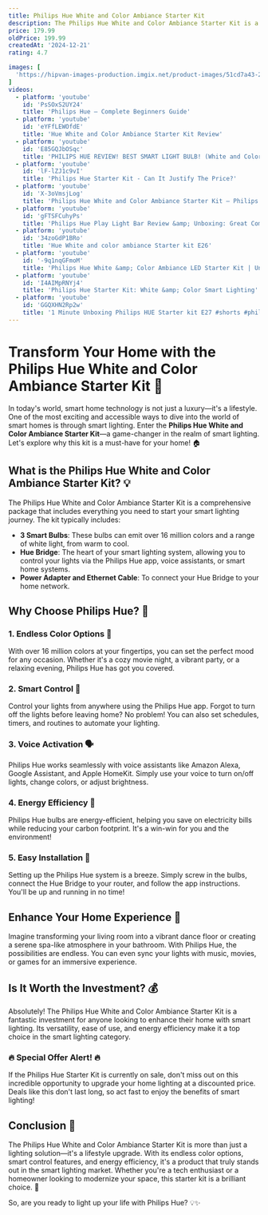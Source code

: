 ```yaml
---
title: Philips Hue White and Color Ambiance Starter Kit
description: The Philips Hue White and Color Ambiance Starter Kit is a smart lighting system that allows users to customize their home lighting experience. The kit typically includes smart LED bulbs and a Hue Bridge, which connects to your home Wi-Fi network. With the ability to choose from millions of colors and various shades of white light, users can create personalized lighting scenes to suit different moods and occasions. The system is compatible with voice assistants like Amazon Alexa, Google Assistant, and Apple HomeKit, enabling convenient voice control. Additionally, the Philips Hue app offers scheduling, remote control, and integration with other smart home devices for a seamless and dynamic lighting experience.
price: 179.99
oldPrice: 199.99
createdAt: '2024-12-21'
rating: 4.7

images: [
  'https://hipvan-images-production.imgix.net/product-images/51cd7a43-250c-4c21-b082-c04ff0ad5c93/Philips-Electronics--Philips-Hue-White-Ambiance-Starter-Kit-E27-_Bluetooth_-7.png?auto=format,compress&fm=jpg&cs=srgb&ar=1:1&bg=fff&fit=fill&w=650&ixlib=react-9.5.4', 'https://images-na.ssl-images-amazon.com/images/S/mediaservice.woot.com/7c21e78b-7b1f-4644-803f-7a4e739e4290._SX300_.png', 'https://m.media-amazon.com/images/I/31iJFWDOy2S.jpg', 'https://images.thdstatic.com/productImages/5eb17659-fea7-47b0-ac2a-4f0c50f80e04/svn/philips-hue-led-light-bulbs-548487-64_300.jpg', 'https://www.voltio.cz/4753-large_default/philips-hue-white-95w-e27-small-starter-kit.jpg', 'https://www.eros.ae/media/catalog/product/cache/4d25cc2d7db4bdfe410479ebb1f61f20/6/1/61zfq2xsnwl._ac_sl1500__1_.webp', 'https://snpi.dell.com/snp/images/products/large/en-us~AC013488/AC013488.jpg', 'https://images.thdstatic.com/productImages/9e6d8729-0612-4188-8fc7-9411af5d62a7/svn/philips-hue-led-light-bulbs-562990-64_600.jpg', 'https://www.kroger.com/product/images/large/back/0004667745528', 'https://geardiary.com/wp-content/uploads/2020/09/IMG_0534.jpg', 'https://m.media-amazon.com/images/I/714NZFgUXsL._AC_UF350,350_QL80_.jpg', 'https://geardiary.com/wp-content/uploads/2020/09/IMG_0531-650x488.jpg', 'https://duet-cdn.vox-cdn.com/thumbor/0x0:5616x3744/2400x1600/filters:focal(2808x1872:2809x1873):format(webp)/cdn.vox-cdn.com/uploads/chorus_asset/file/4124096/D2-Heart-of-your-Hue-system-square-2.0.jpg', 'https://avatars.mds.yandex.net/get-mpic/2017233/img_id8297602867884785389.jpeg/orig', 'https://delight.com.sg/cdn/shop/products/philips-hue-white-and-colour-ambiance-starter-gen-38718696728802delight-optoelectronics-pte-ltd-621186.jpg?v=1691654260&width=1445', 'https://smarthomeafrica.co.za/wp-content/uploads/2021/07/philips-Hue-W-C-A-2-BulbsBridge-Smart-button-b22.jpg', 'https://img.myshopline.com/image/store/1691984092211/philips-huewca-starterkit-87195-11.png?w=800&h=800', 'https://5.imimg.com/data5/SELLER/Default/2022/12/RO/ZJ/XA/6845352/103-500x500.png', 'https://media.currys.biz/i/currysprod/10261218?$l-large$&fmt=auto', 'https://www.lucepiumolise.com/4237-thickbox_default/philips-101807600-hue-bianco-and-color-ambiance-starter-kit-e27.jpg', 'https://assets.products-live.ao.com/Images/2a96f275-b2ee-4c94-b285-02bfba9dae91/1280x1280/929002489703_Philips_SmartBulbs_05.jpg', 'https://smartify.in/wp-content/uploads/2019/01/Philips_HUE_White___Colour_Ambiance_SK_GU10_Catalogue_photo_1.png', 'https://cdn.hashnode.com/res/hashnode/image/upload/v1661774966123/A0sCFNupN.jpg?auto=compress,format&format=webp', 'https://i.ebayimg.com/images/g/sdoAAOSwIhFf6c5H/s-l640.jpg', 'https://i0.wp.com/astral.com.mt/wp-content/uploads/2022/08/Gu10-starter-kit-4.jpg?fit=1000,1000&ssl=1', 'https://i.ytimg.com/vi/XT6Nuci-sGs/maxresdefault.jpg', 'https://www.adorama.com/images/Large/PH1746330V7.jpg', 'https://static.chollometro.com/thread_groups/content/SPE39/411.jpg', 'https://lookaside.fbsbx.com/lookaside/crawler/media/?media_id=1822731287858747', 'https://www.philips-hue.com/en-us/products/smart-light-starter-kits/_jcr_content/root/responsivegrid/section_component/responsivegrid/story_banner_compone.signifyimg.82.300.jpeg/1731401990241.jpeg', 'https://eu-cdn.nanoleaf.me/assets/img/products/essentials/owl/matter/bulbs/a60-b22/1pk/4-essentials-matter-bulb-b22-single@1x.jpg', 'https://www.smarthomeoutlet.ca/wp-content/uploads/2024/10/hue-white-and-color-ambiance-lucca-outdoor-wall-light-1.jpg', 'https://i5.walmartimages.com/asr/9b4c8114-054e-4fdd-a385-529cf958d58a.8cbade992d582c5ac2f4ebc57f884581.jpeg?odnHeight=2000&odnWidth=2000&odnBg=FFFFFF', 'https://technogadget77.ru/image/cache/catalog/Technogadget/umnyy-dom/komplekt-upravlyaemyh-umnyh-lampochek--router--vyklyuchatel-philips-hue-white-and-color-ambiance-starter-kit-gu10-2-600x600.jpg', 'https://cdn.lampenlicht.nl/m/catalog/product/0/1/7311_01878_1.jpg?profile=product_page_image_large', 'https://i03.hsncdn.com/is/image/HomeShoppingNetwork/rocs1200/philips-hue-4-pack-white-ambiance-a19-starter-kit-d-20240723152419793~8983621w_alt2.jpg', 'https://www.virginmegastore.ae/medias/833719-main.jpg?context=bWFzdGVyfHJvb3R8Njk4NTJ8aW1hZ2UvanBlZ3xhR0kzTDJnM01DOHhNREUyTmpBME5qUTFOemc0Tmk4NE16TTNNVGxmWDIxaGFXNHVhbkJufDA5ZWZiOTAyZGQxZmIxMGZkZmVjN2FmODE4ODVlMTZiZjMxYmUwNzAyNjY1ZWMxY2IyY2VlYzgyY2IwNWYxZmM', 'https://blog.bestbuy.ca/wp-content/uploads/2018/10/Philips-Hue-starter-kit-e1539645196151.jpg', 'https://lookaside.fbsbx.com/lookaside/crawler/media/?media_id=1285145052653046', 'https://down-sg.img.susercontent.com/file/sg-11134207-7rcdw-lrect2symwq2a7', 'https://readwrite.com/wp-content/uploads/2019/09/Screen-Shot-2019-09-05-at-9.27.51-AM-900x678.png', 'https://meethue.co/images/products/philips-hue-white-ambiance-starter-kit-a19.png', 'https://cf-images.dustin.eu/cdn-cgi/image/fit=contain,format=auto,quality=75,width=828,fit=contain/image/d2000010011191060/philips-hue-white-og-color-ambiance-starter-kit.jpeg', 'https://m.media-amazon.com/images/I/61ClgI804YS.jpg', 'https://i.pcmag.com/imagery/reviews/07qcFUcgHD38GWdmGsnzjAi-2..v1569469937.jpg', 'https://www.cosmolightingkensington.com/cdn/shop/products/philips-hue-a60-white-colour-b22-globe-929002468910-philips-hue-694101.jpg?v=1696917552&width=2048', 'https://i.ytimg.com/vi/ATTyCLtmOvM/hq720.jpg?sqp=-oaymwEhCK4FEIIDSFryq4qpAxMIARUAAAAAGAElAADIQj0AgKJD&rs=AOn4CLAudV0fotnGYtsVX3h6iTuTaEPB1w', 'https://static.chollometro.com/thread_groups/content/oVtlO/411.jpg', 'https://lw-cdn.com/images/C81C22EEE1F4/k_4f488174726f46c0a3e4012785fd4d2e;w_1600;h_1600;q_100/10033692.jpg', 'https://img.reuter.de/products/phi/570x570/phi-46677700_0.jpg', 'https://cdn.vox-cdn.com/thumbor/R-oj_iElyUta_itiYFfbjK0gLM8=/0x0:1500x1000/2400x3429/filters:focal(781x503:782x504)/cdn.vox-cdn.com/uploads/chorus_asset/file/24583110/Philips_Hue_Smart_Button_Starter_Kit_Press_Image.jpg', 'https://lookaside.fbsbx.com/lookaside/crawler/media/?media_id=1126922831703084', 'https://m.media-amazon.com/images/I/71aKQ5HxLfL._AC_UF894,1000_QL80_.jpg', 'https://media.cnn.com/api/v1/images/stellar/prod/220303143833-7-philips-hue-starter-kit-review-cnn-underscored.jpg?q=h_2778,w_4939,x_0,y_0', 'https://lookaside.fbsbx.com/lookaside/crawler/media/?media_id=1111170993535684', 'https://media.wired.com/photos/61faf007d0e55ccbebd52d86/master/w_320,c_limit/Gear-Philips-Smart-Bulbs-Kit-Amazon.jpg', 'https://external-preview.redd.it/Z3x8yUVw6LEpu92Kqo8umZgbWRDSnJuzABQ6rOqsFnI.jpg?width=640&crop=smart&auto=webp&s=5c28b311f32bf0dea83f52874ceed0676cbd9fff', 'https://media.johnlewiscontent.com/i/JohnLewis/240275458', 'https://53.fs1.hubspotusercontent-na1.net/hubfs/53/The 13 Best Smart Home Devices & Systems of 2019-2.png', 'https://www.voltio.cz/4761-home_default/philips-hue-white-ambiance-8w-e27-3-set-starter-kit.jpg', 'https://m.media-amazon.com/images/I/71IQZBStL8L.jpg', 'https://m.media-amazon.com/images/I/61Qke1cuQAL._AC_UF894,1000_QL80_.jpg', 'https://avatars.mds.yandex.net/get-mpic/12217350/2a0000018fc40cae72b702f772c28b068813/orig', 'https://cdn.lampenlicht.nl/m/catalog/product/0/1/8479_01878_10.jpg?profile=product_page_image_large', 'https://www.assets.signify.com/is/image/Signify/17091301nh_a1_?wid=500&qlt=82', 'https://www.philips-hue.com/content/dam/hue/philips-hue-lights-home-16-9.jpg', 'https://simply-leds.com.au/cdn/shop/products/image_e5a5ffb3-f779-49ee-b12c-214a7cd5bd7f_1445x.jpg?v=1650931551', 'https://www.assets.signify.com/is/image/Signify/Hue_WA-A19-E26-A60-E27-75W-carousel-PUP_02?wid=500&qlt=82', 'https://consumersenergystore.com/dw/image/v2/BDDP_PRD/on/demandware.static/-/Sites-masterCatalog/default/dwd9d9cfcf/Products/I-PHPA19KIT-04-XXXX-XXXX-V3.jpg?sw=140&sh=140', 'https://images.dwell.com/photos/6063391372700811264/6713881395557441536/large.jpg', 'https://s.yimg.com/ny/api/res/1.2/PMNBkeCSrWiOhNjdY1cDxA--/YXBwaWQ9aGlnaGxhbmRlcjt3PTk2MDtoPTk2MA--/https://media.zenfs.com/en/bgr_ecomm_183/1311b957deb86126b8dbf4f4647c237a', 'https://cdn.mos.cms.futurecdn.net/BbTNM2W82k4Ph4hiqUGhNa-1200-80.jpg', 'https://lw-cdn.com/images/24889A056BCD/k_62e2c73a1072a08e6941465844f65018;w_1600;h_1600;q_100/7534325.jpg', 'https://imagedelivery.net/JAV112JY973Crznn4xb8Sg/cacca5e6-5d46-4607-a438-0a30cff5da00/public', 'https://img.reuter.de/products/phi/320x320/philips-hue-white-and-color-ambiance-double-pack-e27-10-watt--phi-8718699673284_1a.jpg', 'https://canarias.worten.es/i/57f92d72d6fad7e0ad33e3f28a9611df5e1f8001', 'https://smarthomeshop.co.nz/cdn/shop/products/Philips_HUE257311_HUE_10W_A60_White_and_Colour_Ambiance_Starter_Kit_E27_3PCE_SET2.jpg?v=1666743854&width=1445', 'https://cdn.idealo.com/folder/Product/201614/0/201614020/s11_produktbild_gross_5/philips-hue-white-color-ambiance-starter-set-3x-gu10-bridge-dimswitch-929001953113.jpg', 'https://m.media-amazon.com/images/I/61iM9Z6Un8S._AC_UF350,350_QL80_.jpg', 'https://www.igan-iluminacion.com/63446-medium_default/philips-starter-kit-hue-led-bulbs-gu10-bridge-switch.jpg'
]
videos: 
  - platform: 'youtube'
    id: 'PsSOxS2UY24'
    title: 'Philips Hue — Complete Beginners Guide'
  - platform: 'youtube'
    id: 'eYFfLEWOfdE'
    title: 'Hue White and Color Ambiance Starter Kit Review'
  - platform: 'youtube'
    id: 'E85GQJbOSqc'
    title: 'PHILIPS HUE REVIEW! BEST SMART LIGHT BULB! (White and Color Ambiance Starter Kit)'
  - platform: 'youtube'
    id: 'lF-lZJ1c9vI'
    title: 'Philips Hue Starter Kit - Can It Justify The Price?'
  - platform: 'youtube'
    id: 'X-3oVmsjLog'
    title: 'Philips Hue White and Color Ambiance Starter Kit — Philips Hue Starter Kit Collection - Smart Home'
  - platform: 'youtube'
    id: 'gFTSFCuhyPs'
    title: 'Philips Hue Play Light Bar Review &amp; Unboxing: Great Compact, Bright Smart Home Lights'
  - platform: 'youtube'
    id: '34zoGdP1BRo'
    title: 'Hue White and color ambiance Starter kit E26'
  - platform: 'youtube'
    id: '-9q1nqGFmoM'
    title: 'Philips Hue White &amp; Color Ambiance LED Starter Kit | Unboxing &amp; First Look'
  - platform: 'youtube'
    id: 'I4AIMpRNYj4'
    title: 'Philips Hue Starter Kit: White &amp; Color Smart Lighting'
  - platform: 'youtube'
    id: 'GGQXHN2Rp2w'
    title: '1 Minute Unboxing Philips HUE Starter kit E27 #shorts #philipshue #philipshuebuld'
---
```


# Transform Your Home with the Philips Hue White and Color Ambiance Starter Kit 🌈

In today's world, smart home technology is not just a luxury—it's a lifestyle. One of the most exciting and accessible ways to dive into the world of smart homes is through smart lighting. Enter the **Philips Hue White and Color Ambiance Starter Kit**—a game-changer in the realm of smart lighting. Let's explore why this kit is a must-have for your home! 🏠

## What is the Philips Hue White and Color Ambiance Starter Kit? 💡

The Philips Hue White and Color Ambiance Starter Kit is a comprehensive package that includes everything you need to start your smart lighting journey. The kit typically includes:

- **3 Smart Bulbs**: These bulbs can emit over 16 million colors and a range of white light, from warm to cool.
- **Hue Bridge**: The heart of your smart lighting system, allowing you to control your lights via the Philips Hue app, voice assistants, or smart home systems.
- **Power Adapter and Ethernet Cable**: To connect your Hue Bridge to your home network.

## Why Choose Philips Hue? 🤔

### 1. **Endless Color Options** 🎨

With over 16 million colors at your fingertips, you can set the perfect mood for any occasion. Whether it's a cozy movie night, a vibrant party, or a relaxing evening, Philips Hue has got you covered.

### 2. **Smart Control** 📱

Control your lights from anywhere using the Philips Hue app. Forgot to turn off the lights before leaving home? No problem! You can also set schedules, timers, and routines to automate your lighting.

### 3. **Voice Activation** 🗣️

Philips Hue works seamlessly with voice assistants like Amazon Alexa, Google Assistant, and Apple HomeKit. Simply use your voice to turn on/off lights, change colors, or adjust brightness.

### 4. **Energy Efficiency** 🌿

Philips Hue bulbs are energy-efficient, helping you save on electricity bills while reducing your carbon footprint. It's a win-win for you and the environment!

### 5. **Easy Installation** 🔧

Setting up the Philips Hue system is a breeze. Simply screw in the bulbs, connect the Hue Bridge to your router, and follow the app instructions. You'll be up and running in no time!

## Enhance Your Home Experience 🏡

Imagine transforming your living room into a vibrant dance floor or creating a serene spa-like atmosphere in your bathroom. With Philips Hue, the possibilities are endless. You can even sync your lights with music, movies, or games for an immersive experience.

## Is It Worth the Investment? 💰

Absolutely! The Philips Hue White and Color Ambiance Starter Kit is a fantastic investment for anyone looking to enhance their home with smart lighting. Its versatility, ease of use, and energy efficiency make it a top choice in the smart lighting category.

### **🔥 Special Offer Alert! 🔥**

If the Philips Hue Starter Kit is currently on sale, don't miss out on this incredible opportunity to upgrade your home lighting at a discounted price. Deals like this don't last long, so act fast to enjoy the benefits of smart lighting!

## Conclusion 🎉

The Philips Hue White and Color Ambiance Starter Kit is more than just a lighting solution—it's a lifestyle upgrade. With its endless color options, smart control features, and energy efficiency, it's a product that truly stands out in the smart lighting market. Whether you're a tech enthusiast or a homeowner looking to modernize your space, this starter kit is a brilliant choice. 🌟

So, are you ready to light up your life with Philips Hue? 💡✨